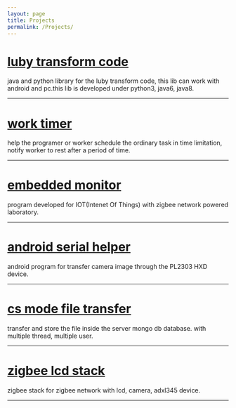 ```yaml
---
layout: page
title: Projects
permalink: /Projects/
---
```


# [luby transform code]["ltcode"]
java and python library for the luby transform code, this lib can work with android and pc.this lib is developed under python3, java6, java8.

--------------------------------------------------------------------------------


# [work timer]["worktimer"]
help the programer or worker schedule the ordinary task in time limitation, notify worker to rest after a period of time.

--------------------------------------------------------------------------------


# [embedded monitor]["embedded monitor"]
program developed for IOT(Intenet Of Things) with zigbee network powered laboratory.

--------------------------------------------------------------------------------


# [android serial helper]['serial helper']
android program for transfer camera image through the PL2303 HXD device.

--------------------------------------------------------------------------------


# [cs mode file transfer]['filetransfer']
transfer and store the file inside the server mongo db database. with multiple thread, multiple user.

--------------------------------------------------------------------------------


# [zigbee lcd stack]['zigbee']
zigbee stack for zigbee network with lcd, camera, adxl345 device.

--------------------------------------------------------------------------------


["ltcode"]: https://github.com/smileboywtu/LubyTransformCode
["worktimer"]: https://github.com/smileboywtu/worker-timer
["embedded monitor"]: https://github.com/smileboywtu/EmbeddedMonitor
['serial helper']: https://github.com/smileboywtu/AndroidSerialHelper
['filetransfer']: https://github.com/smileboywtu/CS-FileTransfer
['zigbee']: https://github.com/smileboywtu/zigbee-lcd-stack
